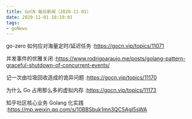 ```yaml
---
title: GoCN 每日新闻（2020-11-01）
date: 2020-11-01 18:19:01
tags:
- goNews
---
```

go-zero 如何应对海量定时/延迟任务 :https://gocn.vip/topics/11071

并发事件的优雅关闭 :https://www.rodrigoaraujo.me/posts/golang-pattern-graceful-shutdown-of-concurrent-events/

记一次由垃圾回收造成的诡异问题 :https://gocn.vip/topics/11170

为什么 Go 占用那么多的虚拟内存 :https://gocn.vip/topics/11173

知乎社区核心业务 Golang 化实践 :https://mp.weixin.qq.com/s/10BBSbuk1mn3QC5AgI5sWA

